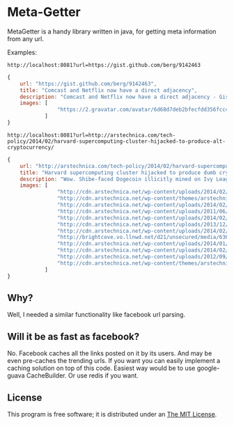# Meta-Getter

MetaGetter is a handy library written in java, for getting meta information from any url. 

Examples:

```
http://localhost:8081?url=https://gist.github.com/berg/9142463
```
```javascript
{
	url: "https://gist.github.com/berg/9142463",
	title: "Comcast and Netflix now have a direct adjacency",
	description: "Comcast and Netflix now have a direct adjacency - Gist is a simple way to share snippets of text and code with others.",
	images: [
				"https://2.gravatar.com/avatar/6d68d7deb2bfecfdd356fcc4d2833d5a?d=https%3A%2F%2Fidenticons.github.com%2F847be4f9bc5b840f9c9cbcadbcfcff7c.png&s=140"
			]
}
```

```
http://localhost:8081?url=http://arstechnica.com/tech-policy/2014/02/harvard-supercomputing-cluster-hijacked-to-produce-alt-cryptocurrency/
```
```javascript
{
	url: "http://arstechnica.com/tech-policy/2014/02/harvard-supercomputing-cluster-hijacked-to-produce-alt-cryptocurrency/",
	title: "Harvard supercomputing cluster hijacked to produce dumb cryptocurrency",
	description: "Wow. Shibe-faced Dogecoin illicitly mined on Ivy League supercomputer. Amaze!",
	images: [
				"http://cdn.arstechnica.net/wp-content/uploads/2014/02/ir6RDbtTesYUv-640x640.png",
				"http://cdn.arstechnica.net/wp-content/themes/arstechnica/assets/images/feature-thumbs/smartphone-thumb.jpg",
				"http://cdn.arstechnica.net/wp-content/uploads/2014/02/ir6RDbtTesYUv-300x300.png",
				"http://cdn.arstechnica.net/wp-content/uploads/2011/06/bitcoin_list.jpg",
				"http://cdn.arstechnica.net/wp-content/uploads/2014/02/ody5-640x273.png",
				"http://cdn.arstechnica.net/wp-content/uploads/2013/12/lee-headshot-2-sm.jpg",
				"http://cdn.arstechnica.net/wp-content/uploads/2014/02/2014-02-17_12-47-33-300x100.jpg",
				"http://brightcove.vo.llnwd.net/d21/unsecured/media/636468927001/201402/2788/636468927001_3219377200001_Twitch-Plays-Pokemon-vs.jpg?pubId=636468927001",
				"http://cdn.arstechnica.net/wp-content/uploads/2014/01/verizon-money-talks-150x150.jpg",
				"http://cdn.arstechnica.net/wp-content/uploads/2014/02/pick-150x150.jpg",
				"http://cdn.arstechnica.net/wp-content/uploads/2012/09/quasar_3c186-150x150.jpg",
				"http://cdn.arstechnica.net/wp-content/themes/arstechnica/assets/images/ad_choices_arrow.png"
			]
}
```
## Why?

Well, I needed a similar functionality like facebook url parsing. 

## Will it be as fast as facebook?

No. 
Facebook caches all the links posted on it by its users. And may be even pre-caches the trending urls.
If you want you can  easily implement a caching solution on top of this code. Easiest way would be to use
google-guava CacheBuilder. Or use redis if you want.


## License

This program is free software; it is distributed under an
[The MIT License](https://github.com/vijayrawatsan/metagetter/blob/master/LICENSE).
